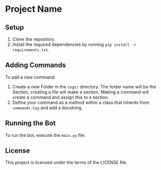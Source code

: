 # Project Name

## Setup

1. Clone the repository.
2. Install the required dependencies by running `pip install -r requirements.txt`.

## Adding Commands

To add a new command:

1. Create a new Folder in the `cogs/` directory. The folder name will be the Section, creating a file will make a section, Making a command will create a command and assign this to a section.
2. Define your command as a method within a class that inherits from `commands.Cog` and add a docstring.

## Running the Bot

To run the bot, execute the `main.py` file.

## License

This project is licensed under the terms of the LICENSE file.